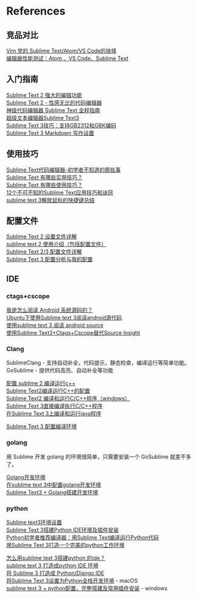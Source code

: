 # References
## 竞品对比
[Vim 党的 Sublime Text/Atom/VS Code的抉择](http://www.jianshu.com/p/4d2a01c84d85)  
[编辑器性能测试：Atom 、VS Code、Sublime Text](http://blog.jobbole.com/109756/)  

## 入门指南
[Sublime Text 2 强大的编辑功能](http://blog.csdn.net/qfatao/article/details/25131711)  
[Sublime Text 2 - 性感无比的代码编辑器](http://www.iplaysoft.com/sublimetext.html)  
[神级代码编辑器 Sublime Text 全程指南](http://www.cocoachina.com/programmer/20150715/12550.html)  
[超级文本编辑器Sublime Text3](http://blog.csdn.net/enjoyyl/article/details/50057491)  
[Sublime Text 3技巧：支持GB2312和GBK编码](http://blog.csdn.net/ubuntulover/article/details/21101979)  
[Sublime Text 3 Markdown 写作设置](https://jdhao.github.io/2017/03/04/Sublime-Windows-Markdown/)

## 使用技巧
[Sublime Text代码编辑器-初学者不知道的那些事](http://article.yeeyan.org/view/165434/302716)  
[Sublime Text 有哪些实用技巧？](http://www.zhihu.com/question/19976788)  
[Sublime Text 有哪些使用技巧？](http://www.zhihu.com/question/24896283)  
[12个不可不知的Sublime Text应用技巧和诀窍](http://segmentfault.com/a/1190000000505218)  
[sublime text 3解放鼠标的快捷键总结](http://dengo.org/archives/970)  

## 配置文件
[Sublime Text 2 设置文件详解](http://linux.cn/article-799-1.html)  
[sublime text 2 使用介绍（包括配置文件）](http://blog.csdn.net/tk86935367/article/details/8857840)  
[Sublime Text 2/3 配置文件详解](http://www.imjeff.cn/blog/88/)  
[Sublime Text 3 配置分析与我的配置](http://blog.csdn.net/hexrain/article/details/13997565)  

## IDE
### ctags+cscope
[我是怎么阅读 Android 系统源码的？](http://blog.csdn.net/fang323619/article/details/42641303)  
[Ubuntu下使用Sublime text 3阅读android源代码](http://www.cnblogs.com/gdpdroid/p/6067359.html)  
[使用sublime text 3 阅读 android source](http://blog.csdn.net/howie_w/article/details/34451171)  
[使用Sublime Text3+Ctags+Cscope替代Source Insight](https://www.zybuluo.com/lanxinyuchs/note/33551)  

### Clang
SublimeClang - 支持自动补全，代码提示，静态检查，编译运行等简单功能。  
GoSublime - 提供代码高亮、自动补全等功能  

[配置 sublime 2 编译运行c++](http://blog.csdn.net/yankunhaha/article/details/14002967)  
[Sublime Text2编译运行C++的配置](http://blog.csdn.net/ck_boss/article/details/22793033)  
[Sublime Text2 编译和运行C/C++程序（windows）](http://www.cnblogs.com/akira90/archive/2013/01/02/2842571.html)  
[Sublime Text 3直接编译执行C/C++程序](http://blog.csdn.net/shenwanjiang111/article/details/53728941)  
[在Sublime Text 3上编译和运行java程序](http://blog.csdn.net/ksearch/article/details/20701495)  

[Sublime Text 3 配置编译环境](http://www.jb51.net/softjc/180873.html)  

### golang
用 Sublime 开发 golang 的环境很简单，只需要安装一个 GoSublime 就差不多了。

[Golang开发环境](http://www.jianshu.com/p/34fb92daab20)  
[在sublime text 3中配置golang开发环境](http://sunbofu.blog.51cto.com/6431507/1546005/)  
[Sublime Text3 + Golang搭建开发环境](http://blog.csdn.net/aqiang912/article/details/46775409)  

### python
[Sublime text3环境设置](https://fqlxxxxx.gitbooks.io/learnpython/sublime_text3yun_xing_python_shu_ru_shi_jiao_hu_cheng_xu_wen_ti_jie_jue.html)  
[Sublime Text 3搭建Python IDE环境及插件安装](http://lovesoo.org/sublime-text-3-build-the-python-ide-environment-and-plug-in-installation.html)  
[Python初学者推荐编译器：用Sublime Text编译运行Python代码](http://blog.sina.com.cn/s/blog_6ca0f5eb0102wej6.html)  
[用Sublime Text 3打造一个完美的python工作环境](https://arstead.github.io/%E6%8A%80%E6%9C%AF/Python/build_python_environment_with_sublime_text/)  

[怎么用sublime text 3搭建python 的ide？](https://www.zhihu.com/question/22904994)  
[sublime text 3 打造成python IDE 环境](http://www.jianshu.com/p/a401a0bfddf7)  
[将 Sublime 3 打造成 Python/Django IDE](http://www.weiguda.com/blog/48/)  
[将Sublime Text 3设置为Python全栈开发环境](http://python.jobbole.com/81312/) - macOS  
[sublime text 3 + python配置，完整搭建及常用插件安装](http://blog.csdn.net/mx472756841/article/details/50535517) - windows  

